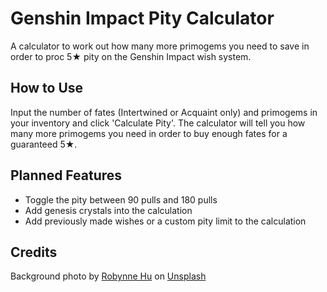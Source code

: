 # Genshin Impact Pity Calculator
A calculator to work out how many more primogems you need to save in order to proc 5★ pity on the Genshin Impact wish system.

## How to Use
Input the number of fates (Intertwined or Acquaint only) and primogems in your inventory and click 'Calculate Pity'. The calculator will tell you how many more primogems you need in order to buy enough fates for a guaranteed 5★.

## Planned Features
* Toggle the pity between 90 pulls and 180 pulls
* Add genesis crystals into the calculation
* Add previously made wishes or a custom pity limit to the calculation

## Credits
Background photo by [Robynne Hu](https://unsplash.com/@robynnexy) on [Unsplash](https://unsplash.com)
